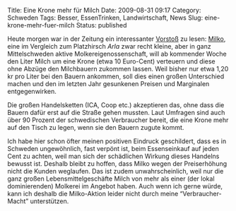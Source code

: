 Title: Eine Krone mehr für Milch
Date: 2009-08-31 09:17
Category: Schweden
Tags: Besser, EssenTrinken, Landwirtschaft, News
Slug: eine-krone-mehr-fuer-milch
Status: published

Heute morgen war in der Zeitung ein interessanter
[Vorstoß](http://www.dn.se/opinion/debatt/vi-hojer-mjolkpriset-bonden-far-pengarna-1.941885)
zu lesen: [Milko](http://www.milko.se/), eine im Vergleich zum
Platzhirsch *Arla* zwar recht kleine, aber in ganz Mittelschweden aktive
Molkereigenossenschaft, will ab kommender Woche den Liter Milch um eine
Krone (etwa 10 Euro-Cent) verteuern und diese ohne Abzüge den
Milchbauern zukommen lassen. Weil bisher nur etwa 1,20 kr pro Liter bei
den Bauern ankommen, soll dies einen großen Unterschied machen und den
im letzten Jahr gesunkenen Preisen und Marginalen entgegenwirken.

Die großen Handelsketten (ICA, Coop etc.) akzeptieren das, ohne dass die
Bauern dafür erst auf die Straße gehen mussten. Laut Umfragen sind auch
über 90 Prozent der schwedischen Verbraucher bereit, die eine Krone mehr
auf den Tisch zu legen, wenn sie den Bauern zugute kommt.

Ich habe hier schon öfter meinen positiven Eindruck geschildert, dass es
in Schweden ungewöhnlich, fast verpönt ist, beim Essenseinkauf auf jeden
Cent zu achten, weil man sich der schädlichen Wirkung dieses Handelns
bewusst ist. Deshalb bleibt zu hoffen, dass Milko wegen der
Preiserhöhung nicht die Kunden weglaufen. Das ist zudem
unwahrscheinlich, weil nur die ganz großen Lebensmittelgeschäfte Milch
von mehr als einer (der lokal dominierenden) Molkerei im Angebot haben.
Auch wenn ich gerne würde, kann ich deshalb die Milko-Aktion leider
nicht durch meine “Verbraucher-Macht” unterstützen.

